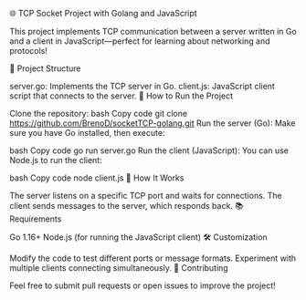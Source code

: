 🌐 TCP Socket Project with Golang and JavaScript

This project implements TCP communication between a server written in Go and a client in JavaScript—perfect for learning about networking and protocols!

📁 Project Structure

server.go: Implements the TCP server in Go.
client.js: JavaScript client script that connects to the server.
🚀 How to Run the Project

Clone the repository:
bash
Copy code
git clone https://github.com/BrenoD/socketTCP-golang.git
Run the server (Go):
Make sure you have Go installed, then execute:

bash
Copy code
go run server.go
Run the client (JavaScript):
You can use Node.js to run the client:

bash
Copy code
node client.js
💬 How It Works

The server listens on a specific TCP port and waits for connections.
The client sends messages to the server, which responds back.
📚 Requirements

Go 1.16+
Node.js (for running the JavaScript client)
🛠️ Customization

Modify the code to test different ports or message formats.
Experiment with multiple clients connecting simultaneously.
🤝 Contributing

Feel free to submit pull requests or open issues to improve the project!
